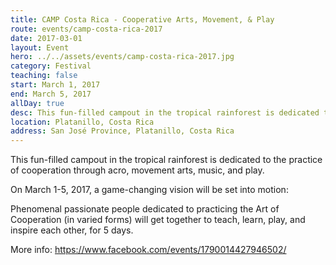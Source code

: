 ```yaml
---
title: CAMP Costa Rica - Cooperative Arts, Movement, & Play
route: events/camp-costa-rica-2017
date: 2017-03-01
layout: Event
hero: ../../assets/events/camp-costa-rica-2017.jpg
category: Festival
teaching: false
start: March 1, 2017
end: March 5, 2017
allDay: true
desc: This fun-filled campout in the tropical rainforest is dedicated to the practice of cooperation through acro, movement arts, music, and play.
location: Platanillo, Costa Rica
address: San José Province, Platanillo, Costa Rica
---
```


This fun-filled campout in the tropical rainforest is dedicated to the practice of cooperation through acro, movement arts, music, and play.

On March 1-5, 2017, a game-changing vision will be set into motion:

Phenomenal passionate people dedicated to practicing the Art of Cooperation (in varied forms) will get together to teach, learn, play, and inspire each other, for 5 days.

More info:
https://www.facebook.com/events/1790014427946502/
